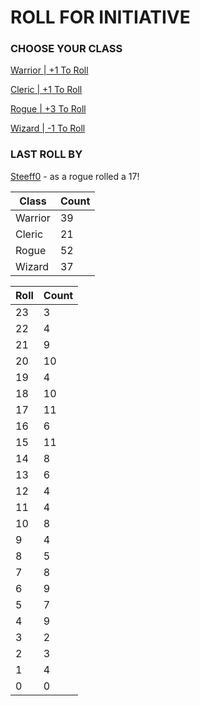 # ROLL FOR INITIATIVE
### CHOOSE YOUR CLASS

[Warrior | +1 To Roll](https://github.com/benjaminsampica/benjaminsampica/issues/new?title=roll%7Cwarrior&body=Just+click+%27Submit+new+issue%27.)

[Cleric | +1 To Roll](https://github.com/benjaminsampica/benjaminsampica/issues/new?title=roll%7Ccleric&body=Just+click+%27Submit+new+issue%27.)

[Rogue | +3 To Roll](https://github.com/benjaminsampica/benjaminsampica/issues/new?title=roll%7Crogue&body=Just+click+%27Submit+new+issue%27.)

[Wizard | -1 To Roll](https://github.com/benjaminsampica/benjaminsampica/issues/new?title=roll%7Cwizard&body=Just+click+%27Submit+new+issue%27.)
### LAST ROLL BY
[Steeff0](https://www.github.com/Steeff0) - as a rogue rolled a 17!

|Class|Count|
|-|-|
|Warrior|39|
|Cleric|21|
|Rogue|52|
|Wizard|37|

|Roll|Count|
|-|-|
|23|3
|22|4
|21|9
|20|10
|19|4
|18|10
|17|11
|16|6
|15|11
|14|8
|13|6
|12|4
|11|4
|10|8
|9|4
|8|5
|7|8
|6|9
|5|7
|4|9
|3|2
|2|3
|1|4
|0|0
